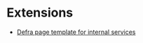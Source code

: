 # Extensions

* [Defra page template for internal services](tools-and-resources/internal-services-template.md)

